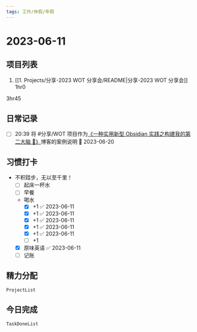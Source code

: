 ```yaml
---
tags: 工作/休假/年假
---
```


# 2023-06-11

## 项目列表
1. [[1. Projects/分享-2023 WOT 分享会/README|分享-2023 WOT 分享会]] 1hr0

3hr45

## 日常记录
- [ ] 20:39 将 #分享/WOT 项目作为[《一种实用新型 Obsidian 实践之构建我的第二大脑 🧠》](https://quanru.github.io/2023/06/18/%E4%B8%80%E7%A7%8D%E5%AE%9E%E7%94%A8%E6%96%B0%E5%9E%8B%20Obsidian%20%E5%AE%9E%E8%B7%B5%E4%B9%8B%E6%9E%84%E5%BB%BA%E6%88%91%E7%9A%84%E7%AC%AC%E4%BA%8C%E5%A4%A7%E8%84%91%20%F0%9F%A7%A0/)博客的案例说明 📅 2023-06-20

## 习惯打卡
- 不积跬步，无以至千里！
	- [ ] 起床一杯水
	- [ ] 早餐
	-  喝水
		- [x] +1 ✅ 2023-06-11
		- [x] +1 ✅ 2023-06-11
		- [x] +1 ✅ 2023-06-11
		- [x] +1 ✅ 2023-06-11
		- [x] +1 ✅ 2023-06-11
		- [ ] +1
	- [x] 原味英语 ✅ 2023-06-11
	- [ ] 记账 

## 精力分配
```periodic-para
ProjectList
```

## 今日完成
```periodic-para
TaskDoneList
```
